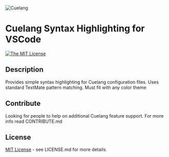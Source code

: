![Cuelang](https://cuelang.org/images/cue.svg)
# Cuelang Syntax Highlighting for VSCode
[![The MIT License](https://img.shields.io/badge/license-MIT-orange.svg)](http://opensource.org/licenses/MIT)
## Description
Provides simple syntax highlighting for Cuelang configuration files. Uses standard TextMate pattern matching. Must fit with any color theme

## Contribute

Looking for people to help on additional Cuelang feature support. For more info read CONTRIBUTE.md

## License

[MIT License](https://opensource.org/licenses/MIT) - see LICENSE.md for more details.